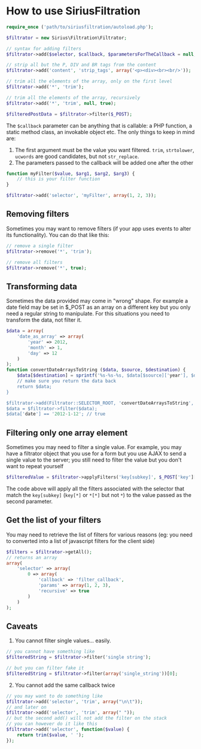 # How to use SiriusFiltration

```php
require_once ('path/to/siriusfiltration/autoload.php');

$filtrator = new Sirius\Filtration\Filtrator;

// syntax for adding filters
$filtrator->add($selector, $callback, $parametersForTheCallback = null, $recursive = false, $priority = 0);

// strip all but the P, DIV and BR tags from the content
$filtrator->add('content', 'strip_tags', array('<p><div><br><br/>'));

// trim all the elements of the array, only on the first level
$filtrator->add('*', 'trim');

// trim all the elements of the array, recursively
$filtrator->add('*', 'trim', null, true);

$filteredPostData = $filtrator->filter($_POST);
```

The `$callback` parameter can be anything that is callable: a PHP function, a static method class, an invokable object etc. 
The only things to keep in mind are:

1. The first argument must be the value you want filtered. `trim`, `strtolower`, `ucwords` are good candidates, but not `str_replace`.
2. The parameters passed to the callback will be added one after the other

```php
function myFilter($value, $arg1, $arg2, $arg3) {
    // this is your filter function
}

$filtrator->add('selector', 'myFilter', array(1, 2, 3));
```

## Removing filters

Sometimes you may want to remove filters (if your app uses events to alter its functionality).
You can do that like this:

```php
// remove a single filter
$filtrator->remove('*', 'trim');

// remove all filters
$filtrator->remove('*', true);
```

## Transforming data

Sometimes the data provided may come in "wrong" shape. For example a date field may be set in $_POST as an array on a different key but you only need a regular string to manipulate.
For this situations you need to transform the data, not filter it.

```php
$data = array(
    'date_as_array' => array(
        'year' => 2012,
        'month' => 1,
    	'day' => 12
    )
);
function convertDateArraysToString ($data, $source, $destination) {
	$data[$destination] = sprintf('%s-%s-%s, $data[$source]['year'], $data[$source]['month'], $data[$source]['day']);
	// make sure you return the data back
	return $data;
}

$filtrator->add(Filtrator::SELECTOR_ROOT, 'convertDateArraysToString', array('date_as_array', 'date')); 
$data = $filtrator->filter($data);
$data['date'] == '2012-1-12'; // true
```

## Filtering only one array element

Sometimes you may need to filter a single value. For example, you may have a filtrator object that you use for a form but you use AJAX to send a single value to the server; you still need to filter the value but you don't want to repeat yourself

```php
$filteredValue = $filtrator->applyFilters('key[subkey]', $_POST['key']['subkey']);
```
The code above will apply all the filters associated with the selector that match the `key[subkey]` (`key[*]` or `*[*]` but not `*`) to the value passed as the second parameter.

## Get the list of your filters

You may need to retrieve the list of filters for various reasons (eg: you need to converted into a list of javascript filters for the client side)
```php
$filters = $filtrator->getAll();
// returns an array
array(
    'selector' => array(
        0 => array(
            'callback' => 'filter_callback',
            'params' => array(1, 2, 3),
            'recursive' => true
        )
    )
);
```

## Caveats

1. You cannot filter single values... easily.

```php
// you cannot have something like
$filteredString = $filtrator->filter('single string');

// but you can filter fake it
$filteredString = $filtrator->filter(array('single_string'))[0];
```

2. You cannot add the same callback twice

```php
// you may want to do something like
$filtrator->add('selector', 'trim', array("\n\t"));
// and later on
$filtrator->add('selector', 'trim', array(" "));
// but the second add() will not add the filter on the stack
// you can however do it like this
$filtrator->add('selector', function($value) {
    return trim($value, ' ');
});
```
